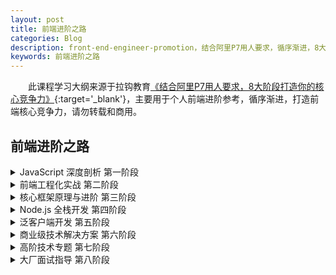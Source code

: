 ```yaml
---
layout: post
title: 前端进阶之路
categories: Blog
description: front-end-engineer-promotion，结合阿里P7用人要求，循序渐进，8大阶段打造前端核心竞争力。
keywords: 前端进阶之路
---
```

   
&emsp;&emsp;此课程学习大纲来源于拉钩教育[《结合阿里P7用人要求，8大阶段打造你的核心竞争力》](https://kaiwu.lagou.com/fe_enhancement.html?checkCode=73b8be28-97e2-4962-80fd-cbffb1fcd1a5&verify=d4a265b32c7897f257ed4e66892da52a&lagoufrom=noapp&sharetype=wx_friend){:target='_blank'}，主要用于个人前端进阶参考，循序渐进，打造前端核心竞争力，请勿转载和商用。      
      
## 前端进阶之路

<details>
    <summary>JavaScript 深度剖析 第一阶段</summary>
    <ul>
        <details>
            <summary>ECMAScript 新特性</summary>
            <ul>
                <li>块级作用域、模板字符串</li>
                <li>JavaScript vs. ECMAScript</li>
                <li>对象与数组的解构、rest 操作符</li>
                <li>函数进阶（箭头函数、默认参数）</li>
                <li>对象和数组的扩展用法</li>
                <li>Proxy、Reflect、Map、Set、Symbol</li>
                <li>for... of、迭代器模式、生成器函数</li>
                <li>ES Modules 模块系统</li>
                <li>ES2016 - ES2020（ES7 - ES11）特性一览</li>
                <li>新特性编译工具（Babel）的使用</li>
                <li>新特性的 Polyfill：CoreJS 标准库</li>
            </ul>
        </details>
    </ul>
    <ul>
        <details>
            <summary>JavaScript 异步编程</summary>
            <ul>
                <li>JavaScript 的单线程设计</li>
                <li>同步模式和异步模式的调用差异</li>
                <li>回调函数的执行原理</li>
                <li>Promise 异步方案的使用进阶与剖析</li>
                <li>处理异步任务的任务队列和事件循环</li>
                <li>JavaScript 内部的宏任务与微任务</li>
                <li>ES 6 Generator 迭代器的异步应用</li>
                <li>使用 Async / Await 语法糖编写扁平的异步代码</li>
            </ul>
        </details>
    </ul>
    <ul>
        <details>
            <summary>TypeScript 高级编程</summary>
            <ul>
                <li>编程语言的几种不同类型系统</li>
                <li>JavaScript 自有类型系统的问题</li>
                <li>Flow 静态类型检查方案</li>
                <li>Flow 工具的配置及相关插件的使用</li>
                <li>TypeScript 基本语法</li>
                <li>TypeScript 高级特性（泛型、接口）</li>
                <li>TypeScript 内置对象标准库</li>
                <li>TypeScript 的类型声明</li>
            </ul>
        </details>
    </ul>
    <ul>
        <details>
            <summary>函数式编程范式</summary>
            <ul>
                <li>函数式编程的本质以及应用场景</li>
                <li>如何以函数式编程风格创建应用程序</li>
                <li>用简单的代码构建复杂的应用程序</li>
                <li>纯函数的定义以及为什么使用纯函数</li>
                <li>为什么消除和控制副作用如此重要</li>
                <li>柯里化、compose、高阶函数的优点</li>
                <li>不可变的数据结构</li>
                <li>常见库（Lodash、Ramda.js）</li>
            </ul>
        </details>
    </ul>
    <ul>
        <details>
            <summary>JavaScript 性能优化</summary>
            <ul>
                <li>JavaScript 中的垃圾收集</li>
                <li>JavaScript 内存管理</li>
                <li>V8 垃圾回收机制分类</li>
                <li>引用计数、标记清除、标记整理和增量标记</li>
                <li>Preformance 工具的使用及注意事项</li>
                <li>20 个代码层面的优化细节</li>
            </ul>
        </details>
    </ul>
</details>

<details>
    <summary>前端工程化实战 第二阶段</summary>
    <ul>
        <details>
            <summary>脚手架工具</summary>
            <ul>
                <li>脚手架设计思想与目标</li>
                <li>脚手架工具的本质作用</li>
                <li>常用的脚手架工具一览</li>
                <li>Yeoman 的基本使用以及自定义 Generator</li>
                <li>Yeoman Sub Generator 特性</li>
                <li>基于 Yeoman 创建适合自己的脚手架工具</li>
                <li>Plop 生成器的基本使用</li>
                <li>使用 Plop 提高项目创建同类文件的效率</li>
                <li>脚手架工作原理剖析</li>
                <li>手写一个自己的脚手架工具</li>
            </ul>
        </details>
    </ul>
    <ul>
        <details>
            <summary>自动化构建</summary>
            <ul>
                <li>如何使用自动化构建提高开发效率</li>
                <li>常用的自动化构建任务执行器</li>
                <li>npm scripts & script hooks</li>
                <li>Grunt 工具的使用及扩展开发</li>
                <li>Gulp 的使用以及任务结构</li>
                <li>基于 Gulp 创建自动化构建工作流</li>
                <li>封装独立的自动化构建工具</li>
                <li>FIS 3 的使用以及常用的扩展插件</li>
            </ul>
        </details>
    </ul>
    <ul>
        <details>
            <summary>自动化测试</summary>
            <ul>
                <li>自动化测试的主要分类：单元测试、集成测试、E2E 测试</li>
                <li>高性能应用开发所必要的性能测试与压力测试</li>
                <li>常见的自动化测试框架与自动化测试的实现原理</li>
                <li>Mocha、Jest、Enzyme、Cypress、Nightmare、Puppeteer</li>
                <li>前端项目中自动化测试的最佳实践（基础设施、公共组件的测试）</li>
            </ul>
        </details>
    </ul>
    <ul>
        <details>
            <summary>自动化部署（CI / CD）</summary>
            <ul>
                <li>持续集成与持续部署</li>
                <li>基于 GitHub / GitLab 的自动化工作流搭建</li>
                <li>常见的 CI 实践：Jenkins、GitLab CI、Travis CI、Circle CI</li>
                <li>开源项目的新选择：GitHub Actions</li>
                <li>基于常用 CI 系统实现静态 / Node 类型的项目自动部署</li>
            </ul>
        </details>
    </ul>
    <ul>
        <details>
            <summary>模块化开发与 Webpack</summary>
            <ul>
                <li>模块化标准与规范</li>
                <li>ES Modules 标准的支持情况</li>
                <li>Webpack 打包工具的基本使用</li>
                <li>Webpack 的配置详解</li>
                <li>Webpack 打包过程和打包结果分析</li>
                <li>Webpack 中资源模块的加载（Loader）</li>
                <li>如何开发一个 Webpack 的 Loader</li>
                <li>Webpack 的插件机制</li>
                <li>开发一个 Webpack 插件</li>
                <li>Webpack 周边生态（Dev Server、HMR、Proxy）</li>
                <li>Webpack 高级特性（Tree-shaking、sideEffects)</li>
                <li>Webpack 打包过程及打包结果的优化</li>
                <li>深度剖析 Webpack 实现原理（AST 语法树）</li>
                <li>其他常见的打包工具（Rollup、Parcel）</li>
            </ul>
        </details>
    </ul>
    <ul>
        <details>
            <summary>规范化标准</summary>
            <ul>
                <li>常见的代码 Lint 工具（ESLint、Stylelint）</li>
                <li>创建项目或者团队专属的 Lint 规则 / 风格</li>
                <li>通用型代码格式化工具 Prettier</li>
                <li>结合自动化工具或者 Webpack 的使用</li>
                <li>配合 Git Hook 确保源代码仓库中代码的质量</li>
                <li>结合脚手架、自动化、模块化、规范化搭现代化前端工程</li>
            </ul>
        </details>
    </ul>
</details>

<details>
    <summary>核心框架原理与进阶 第三阶段</summary>
    <ul>
        <details>
            <summary>Vue.js 原理深度剖析</summary>
            <ul>
                <li>Vue.js 框架基础回顾</li>
                <li>Vue CLI 基础设施深度解剖</li>
                <li>数据响应式实现原理分析</li>
                <li>虚拟 DOM 和 Diff 算法的实现</li>
                <li>模板编译模块的实现原理</li>
                <li>Vue Router 源码剖析</li>
            </ul>
        </details>
    </ul>
    <ul>
        <details>
            <summary>Vue.js 高级与进阶</summary>
            <ul>
                <li>封装自己的 Vue 组件库</li>
                <li>Vue 项目性能优化</li>
                <li>Vuex 数据流管理方案</li>
                <li>使用 TypeScript 开发 Vue.js 应用</li>
                <li>原生服务端渲染（SSR）的实现、同构开发</li>
                <li>Nuxt.js 集成式 SSR 框架</li>
                <li>静态站点生成（SSG）方案及 Gridsome</li>
                <li>Vue.js 3.0 设计和用法的变化以及优势</li>
                <li>Vue.js 3.0 Composition APIs</li>
                <li>Vue.js + Vue Router + Vuex + TypeScript 实战项目开发</li>
            </ul>
        </details>
    </ul>
    <ul>
        <details>
            <summary>React 设计原理解密</summary>
            <ul>
                <li>React 框架基础回顾、JSX 语法</li>
                <li>分析 Virtual-DOM 目的及实现原理</li>
                <li>React 核心算法：Fiber</li>
                <li>React 框架的设计哲学</li>
                <li>React 框架核心源码解读</li>
            </ul>
        </details>
    </ul>
    <ul>
        <details>
            <summary>React 进阶与实战</summary>
            <ul>
                <li>封装 React 自定义组件库</li>
                <li>React 组件的性能优化</li>
                <li>受控和非受控组件的选用标准</li>
                <li>React 组件的自动化测试</li>
                <li>React 16.8 Hooks 特性的使用以及实现原理分析</li>
                <li>CSS-in-JS 方案以及 emotion 库</li>
                <li>现代化 React 应用 UI 框架 Chakra-UI</li>
                <li>使用 TypeScript 开发 React 应用</li>
                <li>React 数据流方案：Redux、Mobx</li>
                <li>Redux 常用中间件以及中间件的开发</li>
                <li>原生服务端渲染（SSR）的实现、同构开发</li>
                <li>Next.js 集成式 SSR 框架</li>
                <li>静态站点生成（SSG）方案及 Gatsby 框架</li>
                <li>React + React Router + Redux + Ant Design + TypeScript 实战</li>
            </ul>
            </details>
    </ul>
    <ul>
        <details>
            <summary>Angular 企业实战开发</summary>
            <ul>
                <li>Angular 9 基础</li>
                <li>Angular 数据绑定及实现原理</li>
                <li>Angular 组件封装及父子组件通信</li>
                <li>Angular 服务模块及服务注入</li>
                <li>Angular 路由模块</li>
                <li>RxJS 响应式编程的库</li>
                <li>NgRx 状态管理工具</li>
            </ul>
        </details>
    </ul>
</details>

<details>
    <summary>Node.js 全栈开发 第四阶段</summary>
    <ul>
        <details>
            <summary>Node.js 高级编程</summary>
            <ul>
                <li>非堵塞 IO、EventLoop、事件队列</li>
                <li>CommonJS 原理解析</li>
                <li>核心模块、自定义模块、第三方模块</li>
                <li>文件系统、Buffer 对象、字符编码</li>
                <li>压缩和解压缩、加密和签名算法</li>
                <li>网络编程、TCP/IP、HTTP 服务</li>
                <li>cookie 和 session 原理</li>
                <li>多进程和集群搭建</li>
                <li>搭建反向代理服务器</li>
            </ul>
        </details>
    </ul>
    <ul>
        <details>
            <summary>NoSQL 数据库</summary>
            <ul>
                <li>NoSQL 数据库特性及优势介绍</li>
                <li>MongoDB 的安装、连接、操作</li>
                <li>mongoose 模块以及常用的操作 API</li>
                <li>Redis 快速上手以及它所适合的场景</li>
                <li>使用 Node.js 操作 Redis</li>
            </ul>
        </details>
    </ul>
    <ul>
        <details>
            <summary>GraphQL API 开发</summary>
            <ul>
                <li>基于 Koa 开发 RESTful API</li>
                <li>应用层最佳接口实践：GraphQL</li>
                <li>GraphQL 规格标准与设计优势</li>
                <li>GraphQL 快速开发库：Apollo</li>
                <li>API 鉴权标准、jsonwebtoken 模块及其相关 API</li>
                <li>Docker Compose + GitLab CI 自动化部署 Node.js 应用</li>
            </ul>
        </details>
    </ul>
    <ul>
        <details>
            <summary>企业级框架</summary>
            <ul>
                <li>Egg.js 项目架构与脚手架工具</li>
                <li>Egg.js 中间件机制、洋葱圈模型</li>
                <li>Egg.js 路由、控制器、服务</li>
                <li>Egg.js 插件机制以及插件开发</li>
                <li>Egg.js 定时任务调度</li>
                <li>Egg.js + Mongoose + Nunjucks + TypeScript 项目实战</li>
                <li>Nest.js 框架的基本概念和内部组成</li>
                <li>使用 Nest.js 框架构建高效且可伸缩的服务端应用</li>
                <li>Nest.js 面向切面编程、依赖注入的实践</li>
                <li>Adonis.js 框架介绍</li>
            </ul>
        </details>
    </ul>
</details>

<details>
    <summary>泛客户端开发 第五阶段</summary>
    <ul>
        <details>
            <summary>小程序与快应用</summary>
            <ul>
                <li>原生小程序 MINA 框架回顾</li>
                <li>基于 mpvue 框架开发小程序应用</li>
                <li>基于 mpvue 框架打包快应用和 H5</li>
                <li>京东 Taro 多端统一开发方案</li>
                <li>uni-app 多端统一开发方案</li>
            </ul>
        </details>
    </ul>
    <ul>
        <details>
            <summary>Hybrid App 开发</summary>
            <ul>
                <li>基于 WebView UI 的基础方案</li>
                <li>Cordova / Ionic 通用型混合 App 开发框架</li>
                <li>Cordova 的实现原理分析以及它的常用插件</li>
                <li>H5 配合原生 WebView 开发混合式 App</li>
                <li>通过 JSBridge 完成 H5 与 Native 的双向通讯</li>
                <li>原生 App 开发相关知识</li>
            </ul>
        </details>
    </ul>
    <ul>
        <details>
            <summary>React Native</summary>
            <ul>
                <li>React Native 开发环境搭建</li>
                <li>初始环节搭建以及相关基础配置</li>
                <li>热更新的开发体验</li>
                <li>使用 Flexbox 实现界面布局</li>
                <li>常见界面布局和长列表呈现</li>
                <li>接入第三方 Native 组件（Objective-C / Swift / Java）</li>
                <li>React Native 架构的实现原理</li>
            </ul>
        </details>
    </ul>
    <ul>
        <details>
            <summary>Flutter 原生 App 开发</summary>
            <ul>
                <li>Flutter 概述以及 Windows / macOS 环境搭建</li>
                <li>Dart 语言快速上手、包管理工具</li>
                <li>Flutter 快速上手、开发体验、路由和导航</li>
                <li>UI 开发：内置 Material Design 和 Cupertino（iOS风格）Widget</li>
                <li>常用 Widget、表单组件、布局方式</li>
                <li>数据响应：界面状态管理</li>
                <li>网络编程以及相关第三方包</li>
                <li>Native 功能和 SDK 的调用</li>
                <li>Flutter 在线课堂项目实战案例</li>
            </ul>
        </details>
    </ul>
    <ul>
        <details>
            <summary>Electron 桌面应用开发</summary>
            <ul>
                <li>Electron 运行时的基本结构分析</li>
                <li>快速上手、常用 API、基础案例</li>
                <li>主进程与渲染进程之间的差异以及相互通信</li>
                <li>常见桌面应用程序功能的实现</li>
                <li>Electron 结合 React / Vue.js 之类的前端框架</li>
                <li>Electron 应用的调试（主进程与渲染进程）以及相关工具（Spectron / Devtron）</li>
                <li>集成式打包工具（electron-builder / electron-packager / electron-forge）</li>
                <li>实战案例：模仿 Microsoft To Do</li>
            </ul>
        </details>
    </ul>
</details>

<details>
    <summary>商业级技术解决方案 第六阶段</summary>
    <ul>
        <details>
            <summary>Serverless 无服务端方案</summary>
            <ul>
                <li>BaaS / FaaS / PaaS 服务</li>
                <li>Serverless 架构与实现原理</li>
                <li>Serverless 应用场景与局限性</li>
                <li>国外常见的 Serverless 服务（ZEIT Now、Netlify）</li>
                <li>国内常见的 Serverless 服务（阿里云、腾讯云）</li>
            </ul>
        </details>
    </ul>
    <ul>
        <details>
            <summary>中途岛 / 中间层方案</summary>
            <ul>
                <li>BFF 架构的优势及常见方式</li>
                <li>基于 Node.js 的中间层架构</li>
                <li>实现更合理的前后端分离架构</li>
                <li>中间层的目标与职责</li>
                <li>后端细粒度接口聚合</li>
                <li>服务端模板渲染</li>
                <li>前端路由设计</li>
            </ul>
        </details>
    </ul>
    <ul>
        <details>
            <summary>首屏性能提升方案</summary>
            <ul>
                <li>白屏加载和首屏加载时间的区别</li>
                <li>骨架屏：渲染一些简单元素进行占位</li>
                <li>使用 PWA 开发可离线化应用</li>
                <li>客户端缓存策略</li>
                <li>利用 script 的 async 和 defer 异步加载</li>
                <li>前端资源的分块 / 按需加载</li>
            </ul>
        </details>
    </ul>
    <ul>
        <details>
            <summary>数据埋点方案</summary>
            <ul>
                <li>数据埋点的原理分析</li>
                <li>页面访问量统计</li>
                <li>功能点击量统计</li>
                <li>埋点系统的实现</li>
            </ul>
        </details>
    </ul>
    <ul>
        <details>
            <summary>长列表无限滚动方案</summary>
            <ul>
                <li>触底加载更多功能的实现</li>
                <li>长列表渲染卡顿问题的原因</li>
                <li>高性能长列表渲染的思路：虚拟列表</li>
                <li>不同框架下长列表无限滚动的实现方法</li>
                <li>高性能滚动及页面渲染优化</li>
            </ul>
        </details>
    </ul>
    <ul>
        <details>
            <summary>API 接口鉴权方案</summary>
            <ul>
                <li>JSON Web Token 方案介绍</li>
                <li>jsonwebtoken 模块及其相关 API</li>
                <li>JWT 创建与签发、解码与验证</li>
                <li>Node.js 鉴权中间件的实现</li>
                <li>Axios 统一鉴权模块</li>
                <li>React / Vue.js 框架下客户端路由鉴权</li>
            </ul>
        </details>
    </ul>
    <ul>
        <details>
            <summary>更多常见方案</summary>
            <ul>
                <li>渐进式加载方案</li>
                <li>RBAC 权限管理解决方案</li>
                <li>接口 Mock 方案</li>
                <li>OSS 云存储方案</li>
                <li>H5 直播方案</li>
                <li>多语言化方案</li>
                <li>防盗链方案</li>
                <li>CDN 加速方案</li>
            </ul>
        </details>
    </ul>
</details>

<details>
    <summary>高阶技术专题 第七阶段</summary>
    <ul>
        <details>
            <summary>微前端架构与实践</summary>
            <ul>
                <li>微前端诞生的背景和解决的问题</li>
                <li>微前端下的工程化实践</li>
                <li>如何同时支持 React / Vue.js / Angular 等不同的框架</li>
                <li>开发一个简单的微前端框架</li>
            </ul>
        </details>
    </ul>
    <ul>
        <details>
            <summary>PWA 渐进式 Web 应用</summary>
            <ul>
                <li>PWA 使用场景分析</li>
                <li>服务端 / 客户端离线缓存技术</li>
                <li>浏览器多线程环境</li>
                <li>通过 Service workers 让 PWA 离线工作</li>
                <li>ServiceWorkers 的生命周期</li>
                <li>基于 PWA 的消息推送、应用更新</li>
                <li>渐进式加载</li>
            </ul>
        </details>
    </ul>
    <ul>
        <details>
            <summary>数据可视化</summary>
            <ul>
                <li>相关知识储备：Canvas、SVG</li>
                <li>数据可视化的目标</li>
                <li>实现数据可视化的常用方式</li>
                <li>相关库：D3.js、AntV、ECharts.js</li>
            </ul>
        </details>
    </ul>
    <ul>
        <details>
            <summary>现代化 Web 101 架构剖析</summary>
            <ul>
                <li>Web 应用主流架构概览</li>
                <li>域名、DNS、负载均衡等相关概念的普及</li>
                <li>Web 应用服务端、数据库服务器</li>
                <li>缓存服务、任务队列服务</li>
                <li>云存储、CDN</li>
            </ul>
        </details>
    </ul>
    <ul>
        <details>
            <summary>Web Components</summary>
            <ul>
                <li>Custom Elements</li>
                <li>Shadow DOM</li>
                <li>HTML Templates</li>
                <li>Web Components 案例</li>
                <li>Vue 组件转换成原生组件</li>
            </ul>
        </details>
    </ul>
    <ul>
        <details>
            <summary>更多技术专题</summary>
            <ul>
                <li>CSS 预 / 后处理器（Sass、PostCSS）</li>
                <li>CSS 架构（BEM、CSS-in-JS、emotion、styled-components）</li>
                <li>移动端真机调试</li>
                <li>Web 安全专题（HTTPS、XSS / CSRF、CSP）</li>
                <li>前端应用性能专题</li>
                <li>Web Assembly</li>
            </ul>
        </details>
    </ul>
</details>

<details>
    <summary>大厂面试指导 第八阶段</summary>
    <ul>
        <details>
            <summary>Leet Code 精选题</summary>
            <ul>
                <li>常用数据结构介绍</li>
                <li>常见算法题解析</li>
                <li>常见数据结构题解析</li>
            </ul>
        </details>
    </ul>
    <ul>
        <details>
            <summary>BATJ 高频面试真题</summary>
            <ul>
                <li>BATJ 高频原理题解析</li>
                <li>BATJ 高频应用题解析</li>
            </ul>
        </details>
    </ul>
    <ul>
        <details>
            <summary>面试专项能力突击</summary>
            <ul>
                <li>一面：编程基础能力考察</li>
                <li>二面：项目经验考察</li>
                <li>三面：方案设计综合能力考察</li>
                <li>四面：HR综合软素质考察</li>
            </ul>
        </details>
    </ul>
    <ul>
        <details>
            <summary>面试过程发挥应有水平</summary>
            <ul>
                <li>学会表达：如何把硬实力表达出来</li>
                <li>扬长避短：如何表现出自己的闪光点</li>
                <li>洞悉套路：面试考察点与答题套路指导</li>
                <li>模拟训练：大厂面试官1v1模拟面试</li>
                <li>模拟面试复盘</li>
            </ul>
        </details>
    </ul>
    <ul>
        <details>
            <summary>打造一份让人无法拒绝的简历</summary>
            <ul>
                <li>高分简历模板分析</li>
                <li>打造一份高分简历的方法</li>
                <li>模拟训练：重写简历1v1指导服务</li>
            </ul>
        </details>
    </ul>
</details>
